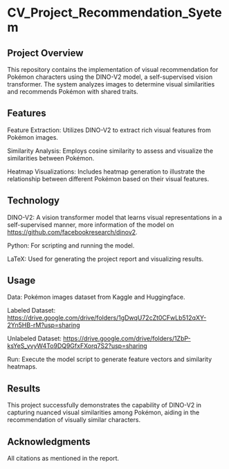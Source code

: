 # CV_Project_Recommendation_Syetem
## Project Overview
This repository contains the implementation of visual recommendation for Pokémon characters using the DINO-V2 model, a self-supervised vision transformer. The system analyzes images to determine visual similarities and recommends Pokémon with shared traits.

## Features
Feature Extraction: Utilizes DINO-V2 to extract rich visual features from Pokémon images.

Similarity Analysis: Employs cosine similarity to assess and visualize the similarities between Pokémon.

Heatmap Visualizations: Includes heatmap generation to illustrate the relationship between different Pokémon based on their visual features.

## Technology
DINO-V2: A vision transformer model that learns visual representations in a self-supervised manner, more information of the model on https://github.com/facebookresearch/dinov2. 

Python: For scripting and running the model.

LaTeX: Used for generating the project report and visualizing results.

## Usage
Data: Pokémon images dataset from Kaggle and Huggingface.

Labeled Dataset: https://drive.google.com/drive/folders/1gDwqU72cZt0CFwLb512qXY-2Yn5HB-rM?usp=sharing

Unlabeled Dataset: https://drive.google.com/drive/folders/1ZbP-ksYeS_yvyW4To9DQ9GfxFXorq7S2?usp=sharing

Run: Execute the model script to generate feature vectors and similarity heatmaps.

## Results
This project successfully demonstrates the capability of DINO-V2 in capturing nuanced visual similarities among Pokémon, aiding in the recommendation of visually similar characters.

## Acknowledgments
All citations as mentioned in the report.

